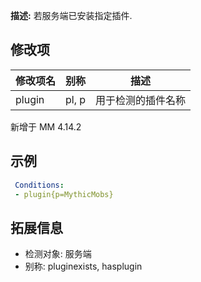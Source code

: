 **描述:** 若服务端已安装指定插件.

修改项
---

| 修改项名  | 别称           | 描述                      |
| --------- | -------------- | ------------------------- |
| plugin | pl, p | 用于检测的插件名称 |

新增于 MM 4.14.2

示例
---

```yaml
 Conditions:
 - plugin{p=MythicMobs}
```

拓展信息
---

- 检测对象: 服务端
- 别称: pluginexists, hasplugin
